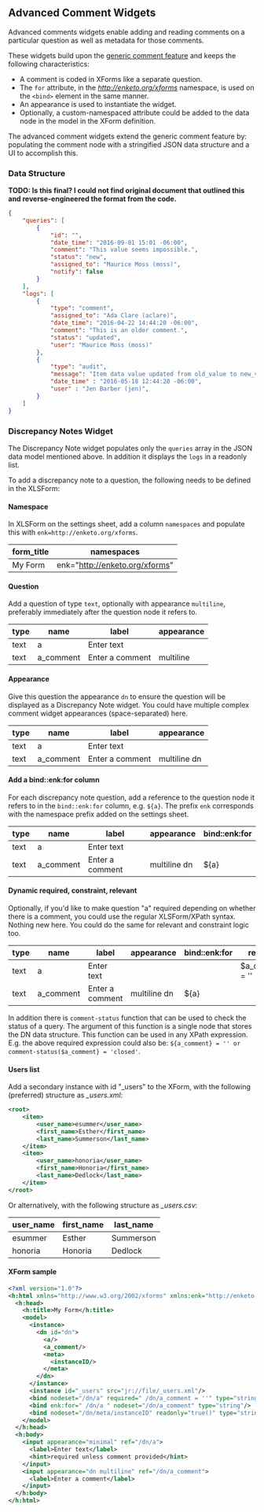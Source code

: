 ## Advanced Comment Widgets

Advanced comments widgets enable adding and reading comments on a particular question as well as metadata for those comments. 

These widgets build upon the [generic comment feature](./comments) and keeps the following characteristics:

- A comment is coded in XForms like a separate question. 
- The `for` attribute, in the _http://enketo.org/xforms_ namespace, is used on the `<bind>` element in the same manner.
- An appearance is used to instantiate the widget.
- Optionally, a custom-namespaced attribute could be added to the data node in the model in the XForm definition.

The advanced comment widgets extend the generic comment feature by: populating the comment node with a stringified JSON data structure and a UI to accomplish this.

### Data Structure 

**TODO: Is this final? I could not find original document that outlined this and reverse-engineered the format from the code.**

```json
{
	"queries": [
		{ 
			"id": "",
			"date_time": "2016-09-01 15:01 -06:00",
			"comment": "This value seems impossible.",
			"status": "new",
			"assigned_to": "Maurice Moss (moss)",
			"notify": false
		}
	],
	"logs": [
		{
			"type": "comment",
			"assigned_to": "Ada Clare (aclare)",
			"date_time": "2016-04-22 14:44:20 -06:00",
			"comment": "This is an older comment.", 
			"status": "updated",
			"user": "Maurice Moss (moss)"
		},
		{ 
			"type": "audit",  
			"message": "Item data value updated from old_value to new_value.",  
			"date_time" : "2016-05-18 12:44:20 -06:00",
			"user" : "Jen Barber (jen)",
		}
	]
}
```

### Discrepancy Notes Widget

The Discrepancy Note widget populates only the `queries` array in the JSON data model mentioned above. In addition it displays the `logs` in a readonly list.

To add a discrepancy note to a question, the following needs to be defined in the XLSForm:

#### Namespace

In XLSForm on the settings sheet, add a column `namespaces` and populate this with `enk=http://enketo.org/xforms`.

| form_title | namespaces                     |
|------------|--------------------------------|
| My Form    | enk="http://enketo.org/xforms" |


#### Question

Add a question of type `text`, optionally with appearance `multiline`, preferably immediately after the question node it refers to.

| type | name      | label           | appearance |
|------|-----------|-----------------|------------|
| text | a         | Enter text      |            |
| text | a_comment | Enter a comment | multiline  |

#### Appearance

Give this question the appearance `dn` to ensure the question will be displayed as a Discrepancy Note widget. You could have multiple complex comment widget appearances (space-separated) here.

| type | name      | label           | appearance   |
|------|-----------|-----------------|--------------|
| text | a         | Enter text      |              |
| text | a_comment | Enter a comment | multiline dn |


#### Add a bind::enk:for column

For each discrepancy note question, add a reference to the question node it refers to in the `bind::enk:for` column, e.g. `${a}`. The prefix `enk` corresponds with the namespace prefix added on the settings sheet.

| type | name      | label           | appearance   | bind::enk:for |
|------|-----------|-----------------|--------------|---------------|
| text | a         | Enter text      |              |               |
| text | a_comment | Enter a comment | multiline dn | ${a}			|

#### Dynamic required, constraint, relevant

Optionally, if you'd like to make question "a" required depending on whether there is a comment, you could use the regular XLSForm/XPath syntax. Nothing new here. You could do the same for relevant and constraint logic too.

| type | name      | label           | appearance   | bind::enk:for | required        |
|------|-----------|-----------------|--------------|---------------|-----------------|
| text | a         | Enter text      |              |               | $a_comment = '' |
| text | a_comment | Enter a comment | multiline dn | ${a}			|                 |

In addition there is `comment-status` function that can be used to check the status of a query. The argument of this function is a single node that stores the DN data structure. This function can be used in any XPath expression. E.g. the above required expression could also be: `${a_comment} = '' or comment-status($a_comment} = 'closed'`.

#### Users list

Add a secondary instance with id "_users" to the XForm, with the following (preferred) structure as *\_users.xml*:


```xml
<root>
    <item>
        <user_name>esummer</user_name>
        <first_name>Esther</first_name>
        <last_name>Summerson</last_name>
    </item>
    <item>
        <user_name>honoria</user_name>
        <first_name>Honoria</first_name>
        <last_name>Dedlock</last_name>
    </item>
</root>
```

Or alternatively, with the following structure as *\_users.csv*:

| user_name	| first_name | last_name |
|-----------|------------|-----------|
| esummer	| Esther |	Summerson|
| honoria |	Honoria	| Dedlock |



#### XForm sample

```xml
<?xml version="1.0"?>
<h:html xmlns="http://www.w3.org/2002/xforms" xmlns:enk="http://enketo.org/xforms" xmlns:ev="http://www.w3.org/2001/xml-events" xmlns:h="http://www.w3.org/1999/xhtml" xmlns:jr="http://openrosa.org/javarosa" xmlns:orx="http://openrosa.org/xforms" xmlns:xsd="http://www.w3.org/2001/XMLSchema">
  <h:head>
    <h:title>My Form</h:title>
    <model>
      <instance>
        <dn id="dn">
          <a/>
          <a_comment/>
          <meta>
            <instanceID/>
          </meta>
        </dn>
      </instance>
      <instance id="_users" src="jr://file/_users.xml"/>
      <bind nodeset="/dn/a" required=" /dn/a_comment = ''" type="string"/>
      <bind enk:for=" /dn/a " nodeset="/dn/a_comment" type="string"/>
      <bind nodeset="/dn/meta/instanceID" readonly="true()" type="string"/>
    </model>
  </h:head>
  <h:body>
    <input appearance="minimal" ref="/dn/a">
      <label>Enter text</label>
      <hint>required unless comment provided</hint>
    </input>
    <input appearance="dn multiline" ref="/dn/a_comment">
      <label>Enter a comment</label>
    </input>
  </h:body>
</h:html>

```
